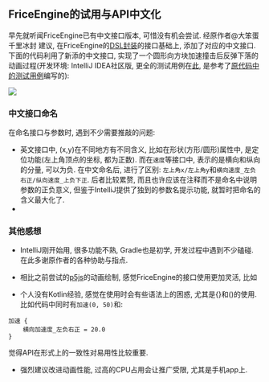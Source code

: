 ## FriceEngine的试用与API中文化

早先就听闻FriceEngine已有中文接口版本, 可惜没有机会尝试. 经原作者@大笨蛋千里冰封 建议, 在FriceEngine的[DSL封装](https://github.com/icela/FriceEngine-DSL)的接口基础上, 添加了对应的中文接口. 下面的代码利用了新添的中文接口, 实现了一个圆形向方块加速撞击后反弹下落的动画过程(开发环境: IntelliJ IDEA社区版, 更全的测试用例在[此](https://github.com/icela/FriceEngine-DSL/blob/master/test/%E4%B8%AD%E6%96%87%E6%8E%A5%E5%8F%A3%E6%B5%8B%E8%AF%95.kt), 是参考了[原代码中的测试用例](https://github.com/icela/FriceEngine-DSL/blob/master/test/Test.kt)编写的):

<img src="https://github.com/program-in-chinese/team_website/blob/master/%E4%B8%B4%E6%97%B6/FriceEngine_DSL_%E7%A4%BA%E4%BE%8B%E4%BB%A3%E7%A0%81.png">

### 中文接口命名

在命名接口与参数时, 遇到不少需要推敲的问题:
- 英文接口中, (x,y)在不同地方有不同含义, 比如在形状(方形/圆形)属性中, 是定位功能(左上角顶点的坐标, 都为正数). 而在`速度`等接口中, 表示的是横向和纵向的分量, 可以为负. 在中文命名后, 进行了区别: `左上角x/左上角y`和`横向速度_左负右正/纵向速度_上负下正`. 后者比较累赘, 而且也许应该在注释而不是命名中说明参数的正负意义, 但鉴于IntelliJ提供了独到的参数名提示功能, 就暂时把命名的含义最大化了.
- 

### 其他感想
- IntelliJ刚开始用, 很多功能不熟, Gradle也是初学, 开发过程中遇到不少磕碰. 在此多谢原作者的各种协助与指点.

- 相比之前尝试的[p5js](https://zhuanlan.zhihu.com/p/29169276)的动画绘制, 感觉FriceEngine的接口使用更加灵活, 比如

- 个人没有Kotlin经验, 感觉在使用时会有些语法上的困惑, 尤其是{}和()的使用. 比如代码中同时有`加速(0, 50)`和:
```
加速 {
	横向加速度_左负右正 = 20.0
}
```
觉得API在形式上的一致性对易用性比较重要.

- 强烈建议改进动画性能, 过高的CPU占用会让推广受限, 尤其是手机app上.

